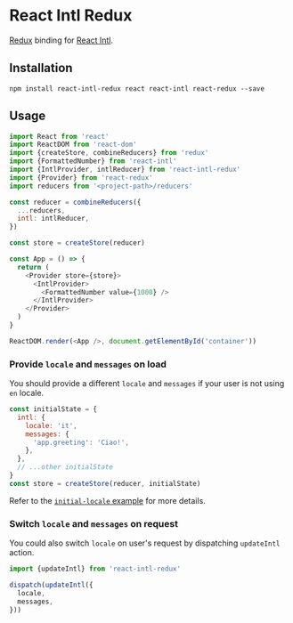 React Intl Redux
=========================

[Redux](https://github.com/reactjs/redux) binding for [React Intl](https://github.com/yahoo/react-intl).

## Installation

```
npm install react-intl-redux react react-intl react-redux --save
```

## Usage

```js
import React from 'react'
import ReactDOM from 'react-dom'
import {createStore, combineReducers} from 'redux'
import {FormattedNumber} from 'react-intl'
import {IntlProvider, intlReducer} from 'react-intl-redux'
import {Provider} from 'react-redux'
import reducers from '<project-path>/reducers'

const reducer = combineReducers({
  ...reducers,
  intl: intlReducer,
})

const store = createStore(reducer)

const App = () => {
  return (
    <Provider store={store}>
      <IntlProvider>
        <FormattedNumber value={1000} />
      </IntlProvider>
    </Provider>
  )
}

ReactDOM.render(<App />, document.getElementById('container'))
```

### Provide `locale` and `messages` on load

You should provide a different `locale` and `messages` if your user is not using `en` locale.

```js
const initialState = {
  intl: {
    locale: 'it',
    messages: {
      'app.greeting': 'Ciao!',
    },
  },
  // ...other initialState
}
const store = createStore(reducer, initialState)
```

Refer to the [`initial-locale` example](https://github.com/ratson/react-intl-redux/tree/master/examples/initial-locale) for more details.

### Switch `locale` and `messages` on request

You could also switch `locale` on user's request by dispatching `updateIntl` action.

```js
import {updateIntl} from 'react-intl-redux'

dispatch(updateIntl({
  locale,
  messages,
}))
```
